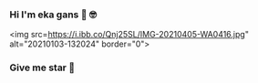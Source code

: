 ### Hi I'm eka gans 👋 🤓
<p align="center">

<img src=https://i.ibb.co/Qnj25SL/IMG-20210405-WA0416.jpg" alt="20210103-132024" border="0">

</p>

### Give me star 🌟

















<!--
**ekadanuarta/ekadanuarta** is a ✨ _special_ ✨ repository because its `README.md` (this file) appears on your GitHub profile.

Here are some ideas to get you started:

- 🔭 I’m currently working on ...
- 🌱 I’m currently learning
-  JavaScript
- 👯 I’m looking to collaborate on ...
- 🤔 I’m looking for help with ...
- 💬 Ask me about ...
- 📫 How to reach me: 
- https://www.instagram.com/eka_danu_arta
- 😄 Pronouns: ...
- ⚡ Fun fact: ...
-->
